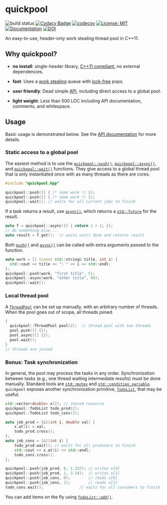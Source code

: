 # quickpool

![build status](https://github.com/tnagler/quickpool/actions/workflows/main.yml/badge.svg?branch=main)
[![Codacy Badge](https://app.codacy.com/project/badge/Grade/ed2deb06d4454ab3b488536426ec3066)](https://www.codacy.com/gh/tnagler/quickpool/dashboard?utm_source=github.com&amp;utm_medium=referral&amp;utm_content=tnagler/quickpool&amp;utm_campaign=Badge_Grade)
[![codecov](https://codecov.io/gh/tnagler/quickpool/branch/main/graph/badge.svg?token=ERPXZC8378)](https://codecov.io/gh/tnagler/quickpool)
[![License: MIT](https://img.shields.io/badge/License-MIT-yellow.svg)](https://opensource.org/licenses/MIT)
[![Documentation](https://img.shields.io/website/http/tnagler.github.io/quickpool.svg)](https://vinecopulib.github.io/pyvinecopulib/)
[![DOI](https://zenodo.org/badge/427536398.svg)](https://zenodo.org/badge/latestdoi/427536398)


An easy-to-use, header-only work stealing thread pool in C++11.

## Why quickpool?

* **no install**: single-header library, 
  [C++11 compliant](https://en.cppreference.com/w/cpp/compiler_support), 
  no external dependencies.

* **fast**: Uses a [work stealing](https://en.wikipedia.org/wiki/Work_stealing) 
  queue with [lock-free](https://en.wikipedia.org/wiki/Non-blocking_algorithm#Lock-freedom) pops.

* **user friendly**: Dead simple [API](https://tnagler.github.io/quickpool/), 
  including direct access to a global pool.

* **light weight**: Less than 500 LOC including API documentation, comments, and
  whitespace.

## Usage

Basic usage is demonstrated below. See the 
[API documentation](https://tnagler.github.io/quickpool/) for more details.

### Static access to a global pool

The easiest method is to use the [`quickpool::push()`](https://tnagler.github.io/quickpool/namespacequickpool.html#affc41895dab281715c271aca3649e830), 
[`quickpool::async()`](https://tnagler.github.io/quickpool/namespacequickpool.html#a10575809d24ead3716e312585f90a94a), 
and [`quickpool::wait()`](https://tnagler.github.io/quickpool/namespacequickpool.html#a086671a25cc4f207112bc82a00688301) 
functions. They give access to a global thread pool that is only instantiated 
once with as many threads as there are cores.

```cpp
#include "quickpool.hpp"

quickpool::push([] { /* some work */ });
quickpool::push([] { /* some work */ });
quickpool::wait(); // waits for all current jobs to finish
```

If a task returns a result, use 
[`async()`](https://tnagler.github.io/quickpool/namespacequickpool.html#a10575809d24ead3716e312585f90a94a), 
which returns a [`std::future`](https://en.cppreference.com/w/cpp/thread/future) 
for the result.

```cpp
auto f = quickpool::async([] { return 1 + 1; });
// do something else ...
auto result = f.get();  // waits until done and returns result
```

Both [`push()`](https://tnagler.github.io/quickpool/namespacequickpool.html#affc41895dab281715c271aca3649e830)
and [`async()`](https://tnagler.github.io/quickpool/namespacequickpool.html#a10575809d24ead3716e312585f90a94a) 
can be called with extra arguments passed to the function.

```cpp
auto work = [] (const std::string& title, int i) { 
  std::cout << title << ": " << i << std::endl; 
};
quickpool::push(work, "first title", 5);
quickpool::async(work, "other title", 99);
quickpool::wait();
```

### Local thread pool

A [`ThreadPool`](https://tnagler.github.io/quickpool/classquickpool_1_1ThreadPool.html) 
can be set up manually, with an arbitrary number of threads. When the pool 
goes out of scope, all threads joined.

```cpp
{
  quickpool::ThreadPool pool(2);  // thread pool with two threads
  pool.push([] {});
  pool.async([] {});
  pool.wait();
}
// threads are joined
```

### Bonus: Task synchronization

In general, the pool may process the tasks in any order. Synchronization between
tasks (e.g., one thread waiting intermediate results) must be done manually. 
Standard tools are [`std::mutex`](https://en.cppreference.com/w/cpp/thread/mutex) 
and [`std::condition_variable`](https://en.cppreference.com/w/cpp/thread/condition_variable). 
`quickpool` exposes another synchronization primitive, 
[`TodoList`](https://tnagler.github.io/quickpool/classquickpool_1_1TodoList.html), that 
may be useful.

```cpp
std::vector<double> x(2); // shared resource
quickpool::TodoList todo_prod(2);
quickpool::TodoList todo_cons(2);

auto job_prod = [&](int i, double val) {
    x.at(i) = val;
    todo_prod.cross();
};
auto job_cons = [&](int i) {
    todo_prod.wait(); // waits for all producers to finish
    std::cout << x.at(i) << std::endl;
    todo_cons.cross();
};

quickpool::push(job_prod, 0, 1.337); // writes x[0]
quickpool::push(job_prod, 1, 3.14);  // writes x[1]
quickpool::push(job_cons, 0);        // reads x[0]
quickpool::push(job_cons, 1);        // reads x[1]
todo_cons.wait();                // waits for all consumers to finish
```
You can add items on the fly 
using [`TodoList::add()`](https://tnagler.github.io/quickpool/classquickpool_1_1TodoList.html).

